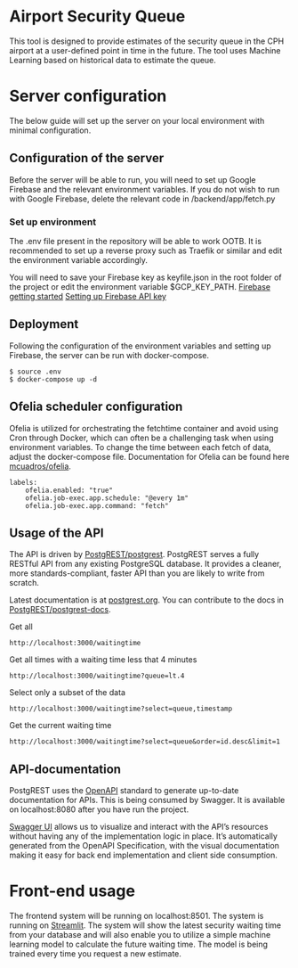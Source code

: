 # Airport Security Queue

This tool is designed to provide estimates of the security queue in the CPH airport at a user-defined point in time in the future. The tool uses Machine Learning based on historical data to estimate the queue.

# Server configuration

The below guide will set up the server on your local environment with minimal configuration.

## Configuration of the server

Before the server will be able to run, you will need to set up Google Firebase and the relevant environment variables. If you do not wish to run with Google Firebase, delete the relevant code in /backend/app/fetch.py

### Set up environment

The .env file present in the repository will be able to work OOTB. It is recommended to set up a reverse proxy such as Traefik or similar and edit the environment variable accordingly. 

You will need to save your Firebase key as keyfile.json in the root folder of the project or edit the environment variable $GCP_KEY_PATH. 
[Firebase getting started](https://cloud.google.com/firestore/docs/client/get-firebase)
[Setting up Firebase API key](https://firebase.google.com/docs/projects/api-keys)

## Deployment

Following the configuration of the environment variables and setting up Firebase, the server can be run with docker-compose. 
```
$ source .env
$ docker-compose up -d
```

## Ofelia scheduler configuration

Ofelia is utilized for orchestrating the fetchtime container and avoid using Cron through Docker, which can often be a challenging task when using environment variables. To change the time between each fetch of data, adjust the docker-compose file. 
Documentation for Ofelia can be found here [mcuadros/ofelia](https://github.com/mcuadros/ofelia).

```
labels:
    ofelia.enabled: "true"
    ofelia.job-exec.app.schedule: "@every 1m"
    ofelia.job-exec.app.command: "fetch"
```


## Usage of the API

The API is driven by [PostgREST/postgrest](https://github.com/PostgREST/postgrest). PostgREST serves a fully RESTful API from any existing PostgreSQL database. It provides a cleaner, more standards-compliant, faster API than you are likely to write from scratch.

Latest documentation is at [postgrest.org](http://postgrest.org). You can contribute to the docs in [PostgREST/postgrest-docs](https://github.com/PostgREST/postgrest-docs).



Get all
```
http://localhost:3000/waitingtime
```

Get all times with a waiting time less that 4 minutes
```
http://localhost:3000/waitingtime?queue=lt.4
```

Select only a subset of the data
```
http://localhost:3000/waitingtime?select=queue,timestamp
```


Get the current waiting time
```
http://localhost:3000/waitingtime?select=queue&order=id.desc&limit=1
```


## API-documentation

PostgREST uses the [OpenAPI](https://openapis.org/) standard to generate up-to-date documentation for APIs. This is being consumed by Swagger. It is available on localhost:8080 after you have run the project. 

[Swagger UI](https://swagger.io/tools/swagger-ui/) allows us to visualize and interact with the API’s resources without having any of the implementation logic in place. It’s automatically generated from the OpenAPI Specification, with the visual documentation making it easy for back end implementation and client side consumption.

# Front-end usage

The frontend system will be running on localhost:8501. The system is running on [Streamlit](https://github.com/streamlit/streamlit). 
The system will show the latest security waiting time from your database and will also enable you to utilize a simple machine learning model to calculate the future waiting time. The model is being trained every time you request a new estimate. 


